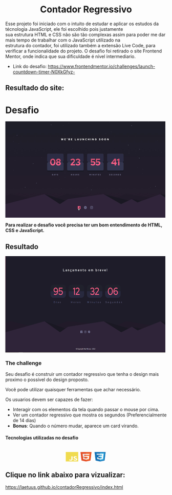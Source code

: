 <h1 align="center">Contador Regressivo</h1>

Esse projeto foi iniciado com o intuito de estudar e aplicar os estudos da técnologia JavaScript, ele foi escolhido pois justamente</br>
sua estrutura HTML e CSS não são tão complexas assim para poder me dar mais tempo de trabalhar com o JavaScript utilizado na  
estrutura do contador, foi utilizado também a extensão Live Code, para verificar a funcionalidade do projeto. O desafio foi 
retirado o site Frontend Mentor, onde indica que sua dificuldade é nível intermediario.


* Link do desafio: https://www.frontendmentor.io/challenges/launch-countdown-timer-N0XkGfyz-


<h2 align="centre">Resultado do site:</h2>

# Desafio
<img align="center" alt="Design do site" height="300" width="500" src="./design/active-states.jpg">

**Para realizar o desafio você precisa ter um bom entendimento de HTML, CSS e JavaScript.**

## Resultado

<img align="center" alt="Design do site" height="300" width="500" src="./design/resultado.png">

<h3 align="centre">The challenge</h3>

Seu desafio é construir um contador regressivo que tenha o design mais proximo o possível do design proposto.

Você pode utilizar quaisquer ferramentas que achar necessário.

Os usuarios devem ser capazes de fazer:

- Interagir com os elementos da tela quando passar o mouse por cima.
- Ver um contador regressivo que mostra os segundos (Preferencialmente de 14 dias)
- **Bonus**: Quando o número mudar, aparece um card virando.

<h4 align="centre">Tecnologias utilizadas no desafio</h4>

<div align="center">
     <div style="display: inline_block margin-left:auto margin-rigth:auto"><br> 
       <img align="center" alt="JavaScript icon" height="30" width="40" src="https://raw.githubusercontent.com/devicons/devicon/master/icons/javascript/javascript-plain.svg">   
       <img align="center" alt="HTML icon" height="30" width="40" src="https://raw.githubusercontent.com/devicons/devicon/master/icons/html5/html5-original.svg">
       <img align="center" alt="CSS icon" height="30" width="40" src="https://raw.githubusercontent.com/devicons/devicon/master/icons/css3/css3-original.svg">
    </div>
</div>

## Clique no link abaixo para vizualizar: 
https://laetuus.github.io/contadorRegressivo/index.html
